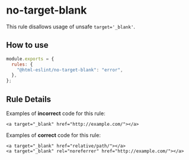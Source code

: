 # no-target-blank

This rule disallows usage of unsafe `target='_blank'`.

## How to use

```js,.eslintrc.js
module.exports = {
  rules: {
    "@html-eslint/no-target-blank": "error",
  },
};
```

## Rule Details

Examples of **incorrect** code for this rule:

```html,incorrect
<a target="_blank" href="http://example.com/"></a>
```

Examples of **correct** code for this rule:

```html,correct
<a target="_blank" href="relative/path/"></a>
<a target="_blank" rel="noreferrer" href="http://example.com/"></a>
```
